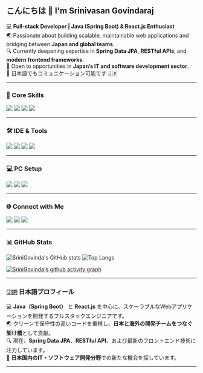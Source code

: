 ## こんにちは 👋 I'm Srinivasan Govindaraj  

💻 **Full-stack Developer | Java (Spring Boot) & React.js Enthusiast**  
🌏 Passionate about building scalable, maintainable web applications and bridging between **Japan and global teams**.  
🔍 Currently deepening expertise in **Spring Data JPA**, **RESTful APIs**, and **modern frontend frameworks**.  
🤝 Open to opportunities in **Japan’s IT and software development sector**.  
💬 日本語でもコミュニケーション可能です 🇯🇵  

---

### 🧩 Core Skills  
<p align="left">
  <img src="https://img.shields.io/badge/Java-%23ED8B00.svg?style=for-the-badge&logo=java&logoColor=white" />
  <img src="https://img.shields.io/badge/Spring%20Boot-%236DB33F.svg?style=for-the-badge&logo=springboot&logoColor=white" />
  <img src="https://img.shields.io/badge/React-%2361DAFB.svg?style=for-the-badge&logo=react&logoColor=black" />
  <img src="https://img.shields.io/badge/JavaScript-%23F7DF1E.svg?style=for-the-badge&logo=javascript&logoColor=black" />
</p>

---

### 🛠️ IDE & Tools  
<p align="left">
  <img src="https://img.shields.io/badge/Eclipse%20IDE-%232C2255.svg?style=for-the-badge&logo=eclipseide&logoColor=white" />
  <img src="https://img.shields.io/badge/VS%20Code-%23007ACC.svg?style=for-the-badge&logo=visual-studio-code&logoColor=white" />
  <img src="https://img.shields.io/badge/Postman-%23FF6C37.svg?style=for-the-badge&logo=postman&logoColor=white" />
  <img src="https://img.shields.io/badge/GitHub-%23181717.svg?style=for-the-badge&logo=github&logoColor=white" />
</p>

---

### 💻 PC Setup  
<p align="left">
  <img src="https://img.shields.io/badge/Windows-11-%230078D6.svg?style=for-the-badge&logo=windows11&logoColor=white" />
  <img src="https://img.shields.io/badge/Intel-i5_13th_Gen-%230071C5.svg?style=for-the-badge&logo=intel&logoColor=white" />
  <img src="https://img.shields.io/badge/RAM-16GB-%230071C5.svg?style=for-the-badge&logo=ram&logoColor=white" />
</p>

---

### 🌐 Connect with Me  
<p align="left">
  <a href="https://www.linkedin.com/in/srinivasan-govindaraj-2a268a52/"><img src="https://img.shields.io/badge/LinkedIn-%230A66C2.svg?style=for-the-badge&logo=linkedin&logoColor=white" /></a>
  <a href="https://github.com/SriniGovinda"><img src="https://img.shields.io/badge/GitHub-%23181717.svg?style=for-the-badge&logo=github&logoColor=white" /></a>
  <a href="https://leetcode.com/u/srinion/"><img src="https://img.shields.io/badge/LeetCode-%23FFA116.svg?style=for-the-badge&logo=leetcode&logoColor=white" /></a>
</p>

---

### 📊 GitHub Stats
![SriniGovinda's GitHub stats](https://github-readme-stats.vercel.app/api?username=SriniGovinda&theme=dark&show_icons=true&hide=issues,contribs)
![Top Langs](https://github-readme-stats.vercel.app/api/top-langs/?username=SriniGovinda&layout=compact&theme=dark)

[![SriniGovinda's github activity graph](https://github-readme-activity-graph.vercel.app/graph?username=SriniGovinda&bg_color=000000&color=ffffff&line=00bfff&point=ffffff&area=true&hide_border=true)](https://github.com/ashutosh00710/github-readme-activity-graph)

---

### 🇯🇵 日本語プロフィール
💻 **Java（Spring Boot）** と **React.js** を中心に、スケーラブルなWebアプリケーションを開発するフルスタックエンジニアです。  
🌏 クリーンで保守性の高いコードを重視し、**日本と海外の開発チームをつなぐ架け橋**として貢献。  
🔍 現在、**Spring Data JPA**、**RESTful API**、および最新のフロントエンド技術に注力しています。  
🤝 **日本国内のIT・ソフトウェア開発分野**での新たな機会を探しています。  

---
